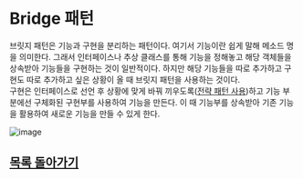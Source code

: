 # Bridge 패턴

브릿지 패턴은 기능과 구현을 분리하는 패턴이다. 여기서 기능이란 쉽게 말해 메소드 명을 의미한다. 그래서 인터페이스나 추상 클래스를 통해 기능을 정해놓고 해당 객체들을 상속받아 기능들을 구현하는 것이 일반적이다. 
하지만 해당 기능들을 따로 추가하고 구현도 따로 추가하고 싶은 상황이 올 때 브릿지 패턴을 사용하는 것이다.   
구현은 인터페이스로 선언 후 상황에 맞게 바꿔 끼우도록([전략 패턴 사용]())하고 기능 부분에선 구체화된 구현부를 사용하여 기능을 만든다. 이 때 기능부를 상속받아 기존 기능을 활용하여 새로운 기능을 만들 수 있게 한다. 


![image](https://user-images.githubusercontent.com/89891704/161424862-99d3b833-cb6e-484b-91e6-02c311e653f4.png)   

## [목록 돌아가기](https://github.com/kyo705/Design-Pattern/blob/master/README.md#1-%EC%83%9D%EC%84%B1-%ED%8C%A8%ED%84%B4)
